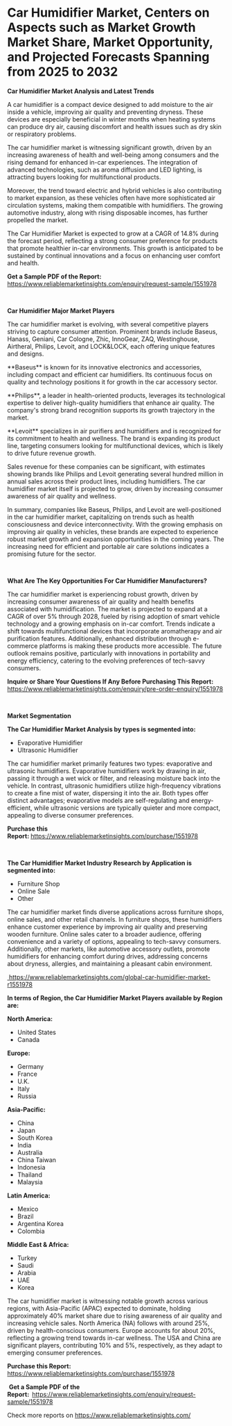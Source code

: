 <p><h1>Car Humidifier Market, Centers on Aspects such as Market Growth Market Share, Market Opportunity, and Projected Forecasts Spanning from 2025 to 2032</h1></p><p><strong>Car Humidifier Market Analysis and Latest Trends</strong></p>
<p><p>A car humidifier is a compact device designed to add moisture to the air inside a vehicle, improving air quality and preventing dryness. These devices are especially beneficial in winter months when heating systems can produce dry air, causing discomfort and health issues such as dry skin or respiratory problems. </p><p>The car humidifier market is witnessing significant growth, driven by an increasing awareness of health and well-being among consumers and the rising demand for enhanced in-car experiences. The integration of advanced technologies, such as aroma diffusion and LED lighting, is attracting buyers looking for multifunctional products. </p><p>Moreover, the trend toward electric and hybrid vehicles is also contributing to market expansion, as these vehicles often have more sophisticated air circulation systems, making them compatible with humidifiers. The growing automotive industry, along with rising disposable incomes, has further propelled the market. </p><p>The Car Humidifier Market is expected to grow at a CAGR of 14.8% during the forecast period, reflecting a strong consumer preference for products that promote healthier in-car environments. This growth is anticipated to be sustained by continual innovations and a focus on enhancing user comfort and health.</p></p>
<p><strong>Get a Sample PDF of the Report:&nbsp;</strong> <a href="https://www.reliablemarketinsights.com/enquiry/request-sample/1551978?utm_campaign=1887&utm_medium=2&utm_source=Github&utm_content=ia&utm_term=06022025&utm_id=car-humidifier">https://www.reliablemarketinsights.com/enquiry/request-sample/1551978</a></p>
<p>&nbsp;</p>
<p><strong>Car Humidifier Major Market Players</strong></p>
<p><p>The car humidifier market is evolving, with several competitive players striving to capture consumer attention. Prominent brands include Baseus, Hanass, Geniani, Car Cologne, Zhic, InnoGear, ZAQ, Westinghouse, Airtheral, Philips, Levoit, and LOCK&LOCK, each offering unique features and designs.</p><p>**Baseus** is known for its innovative electronics and accessories, including compact and efficient car humidifiers. Its continuous focus on quality and technology positions it for growth in the car accessory sector. </p><p>**Philips**, a leader in health-oriented products, leverages its technological expertise to deliver high-quality humidifiers that enhance air quality. The company's strong brand recognition supports its growth trajectory in the market.</p><p>**Levoit** specializes in air purifiers and humidifiers and is recognized for its commitment to health and wellness. The brand is expanding its product line, targeting consumers looking for multifunctional devices, which is likely to drive future revenue growth.</p><p>Sales revenue for these companies can be significant, with estimates showing brands like Philips and Levoit generating several hundred million in annual sales across their product lines, including humidifiers. The car humidifier market itself is projected to grow, driven by increasing consumer awareness of air quality and wellness.</p><p>In summary, companies like Baseus, Philips, and Levoit are well-positioned in the car humidifier market, capitalizing on trends such as health consciousness and device interconnectivity. With the growing emphasis on improving air quality in vehicles, these brands are expected to experience robust market growth and expansion opportunities in the coming years. The increasing need for efficient and portable air care solutions indicates a promising future for the sector.</p></p>
<p>&nbsp;</p>
<p><strong>What Are The Key Opportunities For Car Humidifier Manufacturers?</strong></p>
<p><p>The car humidifier market is experiencing robust growth, driven by increasing consumer awareness of air quality and health benefits associated with humidification. The market is projected to expand at a CAGR of over 5% through 2028, fueled by rising adoption of smart vehicle technology and a growing emphasis on in-car comfort. Trends indicate a shift towards multifunctional devices that incorporate aromatherapy and air purification features. Additionally, enhanced distribution through e-commerce platforms is making these products more accessible. The future outlook remains positive, particularly with innovations in portability and energy efficiency, catering to the evolving preferences of tech-savvy consumers.</p></p>
<p><strong>Inquire or Share Your Questions If Any Before Purchasing This Report:</strong> <a href="https://www.reliablemarketinsights.com/enquiry/pre-order-enquiry/1551978?utm_campaign=1887&utm_medium=2&utm_source=Github&utm_content=ia&utm_term=06022025&utm_id=car-humidifier">https://www.reliablemarketinsights.com/enquiry/pre-order-enquiry/1551978</a></p>
<p>&nbsp;</p>
<p><strong>Market Segmentation</strong></p>
<p><strong>The Car Humidifier Market Analysis by types is segmented into:</strong></p>
<p><ul><li>Evaporative Humidifier</li><li>Ultrasonic Humidifier</li></ul></p>
<p><p>The car humidifier market primarily features two types: evaporative and ultrasonic humidifiers. Evaporative humidifiers work by drawing in air, passing it through a wet wick or filter, and releasing moisture back into the vehicle. In contrast, ultrasonic humidifiers utilize high-frequency vibrations to create a fine mist of water, dispersing it into the air. Both types offer distinct advantages; evaporative models are self-regulating and energy-efficient, while ultrasonic versions are typically quieter and more compact, appealing to diverse consumer preferences.</p></p>
<p><strong>Purchase this Report:&nbsp;</strong><a href="https://www.reliablemarketinsights.com/purchase/1551978?utm_campaign=1887&utm_medium=2&utm_source=Github&utm_content=ia&utm_term=06022025&utm_id=car-humidifier">https://www.reliablemarketinsights.com/purchase/1551978</a></p>
<p>&nbsp;</p>
<p><strong>The Car Humidifier Market Industry Research by Application is segmented into:</strong></p>
<p><ul><li>Furniture Shop</li><li>Online Sale</li><li>Other</li></ul></p>
<p><p>The car humidifier market finds diverse applications across furniture shops, online sales, and other retail channels. In furniture shops, these humidifiers enhance customer experience by improving air quality and preserving wooden furniture. Online sales cater to a broader audience, offering convenience and a variety of options, appealing to tech-savvy consumers. Additionally, other markets, like automotive accessory outlets, promote humidifiers for enhancing comfort during drives, addressing concerns about dryness, allergies, and maintaining a pleasant cabin environment.</p></p>
<p><a href="https://www.reliablemarketinsights.com/global-car-humidifier-market-r1551978?utm_campaign=1887&utm_medium=2&utm_source=Github&utm_content=ia&utm_term=06022025&utm_id=car-humidifier">&nbsp;https://www.reliablemarketinsights.com/global-car-humidifier-market-r1551978</a></p>
<p><strong>In terms of Region, the Car Humidifier Market Players available by Region are:</strong></p>
<p>
    <p> <strong> North America: </strong>
        <ul>
            <li>United States</li>
            <li>Canada</li>
        </ul>
        </p> 
    <p> <strong> Europe: </strong>
        <ul>
            <li>Germany</li>
            <li>France</li>
            <li>U.K.</li>
            <li>Italy</li>
            <li>Russia</li>
        </ul>
        </p> 
    <p> <strong> Asia-Pacific: </strong>
        <ul>
            <li>China</li>
            <li>Japan</li>
            <li>South Korea</li>
            <li>India</li>
            <li>Australia</li>
            <li>China Taiwan</li>
            <li>Indonesia</li>
            <li>Thailand</li>
            <li>Malaysia</li>
        </ul>
        </p> 
    <p> <strong> Latin America: </strong>
        <ul>
            <li>Mexico</li>
            <li>Brazil</li>
            <li>Argentina Korea</li>
            <li>Colombia</li>
        </ul>
        </p> 
    <p> <strong> Middle East & Africa: </strong>
        <ul>
            <li>Turkey</li>
            <li>Saudi</li>
            <li>Arabia</li>
            <li>UAE</li>
            <li>Korea</li>
        </ul>
    </p>
    </p>
<p><p>The car humidifier market is witnessing notable growth across various regions, with Asia-Pacific (APAC) expected to dominate, holding approximately 40% market share due to rising awareness of air quality and increasing vehicle sales. North America (NA) follows with around 25%, driven by health-conscious consumers. Europe accounts for about 20%, reflecting a growing trend towards in-car wellness. The USA and China are significant players, contributing 10% and 5%, respectively, as they adapt to emerging consumer preferences.</p></p>
<p><strong>Purchase this Report: </strong><a href="https://www.reliablemarketinsights.com/purchase/1551978?utm_campaign=1887&utm_medium=2&utm_source=Github&utm_content=ia&utm_term=06022025&utm_id=car-humidifier">https://www.reliablemarketinsights.com/purchase/1551978</a></p>
<p>&nbsp;<strong>Get a Sample PDF of the Report:&nbsp;&nbsp;</strong><a href="https://www.reliablemarketinsights.com/enquiry/request-sample/1551978?utm_campaign=1887&utm_medium=2&utm_source=Github&utm_content=ia&utm_term=06022025&utm_id=car-humidifier">https://www.reliablemarketinsights.com/enquiry/request-sample/1551978</a></p>
<p><strong></strong></p>
<p>Check more reports on <a href="https://www.reliablemarketinsights.com/?utm_campaign=1887&utm_medium=2&utm_source=Github&utm_content=ia&utm_term=06022025&utm_id=car-humidifier">https://www.reliablemarketinsights.com/</a></p>
